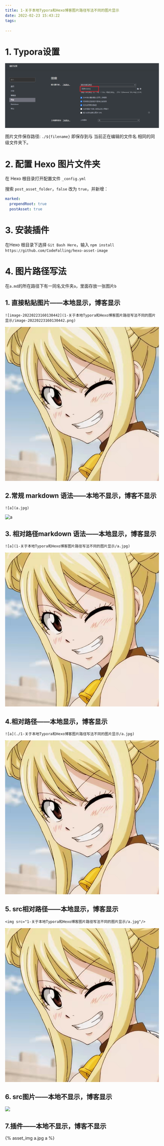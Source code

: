 ```yaml
---
title: 1-关于本地Typora和Hexo博客图片路径写法不同的图片显示
date: 2022-02-23 15:43:22
tags:

---
```


# 1. Typora设置

![image-20220223154639175](1-关于本地Typora和Hexo博客图片路径写法不同的图片显示/image-20220223154639175.png)

图片文件保存路径: `./${filename}` 即保存到与 当前正在编辑的文件名 相同的同级文件夹下。

# 2. 配置 Hexo 图片文件夹

在 Hexo 根目录打开配置文件 `_config.yml`

搜索 `post_asset_folder`，`false` 改为 `true`，并新增：

```yaml
marked:
  prependRoot: true
  postAsset: true
```

# 3. 安装插件

在Hexo 根目录下选择 `Git Bash Here`，输入 `npm install https://github.com/CodeFalling/hexo-asset-image`

# 4. 图片路径写法

在`a.md`的所在路径下有一同名文件夹`a`，里面存放一张图片`b`

## 1. 直接粘贴图片——本地显示，博客显示

`![image-20220223160130442](1-关于本地Typora和Hexo博客图片路径写法不同的图片显示/image-20220223160130442.png)`

![image-20220223160130442](1-关于本地Typora和Hexo博客图片路径写法不同的图片显示/image-20220223160130442.png)

## 2.常规 markdown 语法——本地不显示，博客不显示

`![a](a.jpg)`

![a](a.jpg)

## 3. 相对路径markdown 语法——本地显示，博客显示

`![a](1-关于本地Typora和Hexo博客图片路径写法不同的图片显示/a.jpg)`

![a](1-关于本地Typora和Hexo博客图片路径写法不同的图片显示/a.jpg)



## 4.相对路径——本地显示，博客显示

`![a](./1-关于本地Typora和Hexo博客图片路径写法不同的图片显示/a.jpg)`

![a](./1-关于本地Typora和Hexo博客图片路径写法不同的图片显示/a.jpg)



## 5. src相对路径——本地显示，博客显示

`<img src="1-关于本地Typora和Hexo博客图片路径写法不同的图片显示/a.jpg"/>`

<img src="1-关于本地Typora和Hexo博客图片路径写法不同的图片显示/a.jpg"/>

## 6. src图片——本地不显示，博客显示

<img src="a.jpg"/>

## 7.插件——本地不显示，博客不显示

{% asset_img a.jpg a %}
